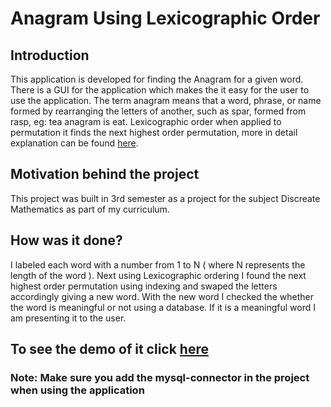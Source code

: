 # Anagram Using Lexicographic Order

## Introduction
This application is developed for finding the Anagram for a given word. There is a GUI for the application which makes the it easy for the user to use the application. The term anagram means that a word, phrase, or name formed by rearranging the letters of another, such as spar, formed from rasp, eg: tea anagram is eat. Lexicographic order when applied to permutation it finds the next highest order permutation, more in detail explanation can be found [here](http://mathworld.wolfram.com/LexicographicOrder.html). 

## Motivation behind the project
This project was built in 3rd semester as a project for the subject Discreate Mathematics as part of my curriculum. 

## How was it done?
I labeled each word with a number from 1 to N ( where N represents the length of the word ). Next using Lexicographic ordering I found the next highest order permutation using indexing and swaped the letters accordingly giving a new word. With the new word I checked the whether the word is meaningful or not using a database. If it is a meaningful word I am presenting it to the user. 

## To see the demo of it click [here](https://youtu.be/oV-7TVTpEhY) 

### Note: Make sure you add the mysql-connector in the project when using the application
